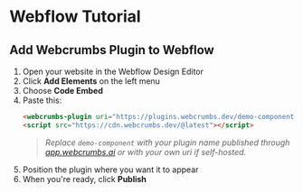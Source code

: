 # Webflow Tutorial

## Add Webcrumbs Plugin to Webflow

1. Open your website in the Webflow Design Editor
2. Click **Add Elements** on the left menu
3. Choose **Code Embed**
4. Paste this:
   ```html
   <webcrumbs-plugin uri="https://plugins.webcrumbs.dev/demo-component/"></webcrumbs-plugin>
   <script src="https://cdn.webcrumbs.dev/@latest"></script>
   ```
   > _Replace `demo-component` with your plugin name published through [app.webcrumbs.ai](https://app.webcrumbs.ai) or with your own uri if self-hosted._
5. Position the plugin where you want it to appear
6. When you're ready, click **Publish**